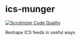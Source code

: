 # ics-munger

[![Scrutinizer Code Quality](https://scrutinizer-ci.com/g/battis/ics-munger/badges/quality-score.png?b=master)](https://scrutinizer-ci.com/g/battis/ics-munger/?branch=master)

Reshape ICS feeds in useful ways
